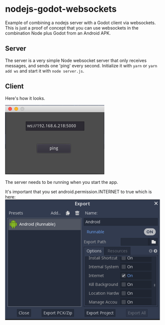 # nodejs-godot-websockets
Example of combining a nodejs server with a Godot client via websockets.
This is just a proof of concept that you can use websockets in the combination Node plus Godot from an Android APK.


## Server

The server is a very simple Node websocket server that only receives messages, and sends one 'ping' every second. Initialize it with ```yarn``` or ```yarn add ws``` and start it with ```node server.js```.


## Client

Here's how it looks.

![alt text](screenshot.png "yes, it's not pretty.")

The server needs to be running when you start the app.


It's important that you set android.permission.INTERNET to true which is here:
![alt text](export_settings.png "important.")

